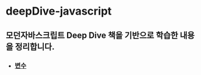 # deepDive-javascript

## 모던자바스크립트 Deep Dive 책을 기반으로 학습한 내용을 정리합니다.

- ### [변수](https://github.com/jaeh0lee/DeepDive-javascript/blob/main/%EB%B3%80%EC%88%98.md)
